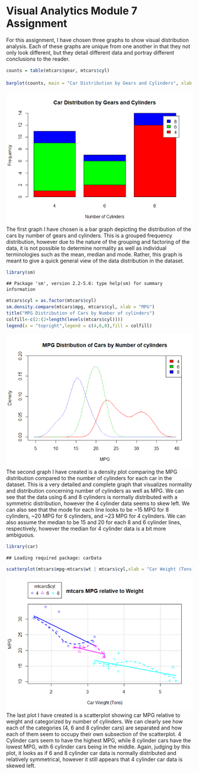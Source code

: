 Visual Analytics Module 7 Assignment
================

For this assignment, I have chosen three graphs to show visual distribution analysis. Each of these graphs are unique from one another in that they not only look different, but they detail different data and portray different conclusions to the reader.

``` r
counts = table(mtcars$gear, mtcars$cyl)

barplot(counts, main = "Car Distribution by Gears and Cylinders", xlab = "Number of Cylinders", ylab = "Frequency", col = c("red","green","blue"), legend = colnames(counts))
```

![](VA-Module-7_files/figure-markdown_github/unnamed-chunk-1-1.png) The first graph I have chosen is a bar graph depicting the distribution of the cars by number of gears and cylinders. This is a grouped frequency distribution, however due to the nature of the grouping and factoring of the data, it is not possible to determine normality as well as individual terminologies such as the mean, median and mode. Rather, this graph is meant to give a quick general view of the data distribution in the dataset.

``` r
library(sm)
```

    ## Package 'sm', version 2.2-5.6: type help(sm) for summary information

``` r
mtcars$cyl = as.factor(mtcars$cyl)
sm.density.compare(mtcars$mpg, mtcars$cyl, xlab = "MPG")
title("MPG Distribution of Cars by Number of cylinders")
colfill<-c(2:(2+length(levels(mtcars$cyl))))
legend(x = "topright",legend = c(4,6,8),fill = colfill)
```

![](VA-Module-7_files/figure-markdown_github/unnamed-chunk-2-1.png) The second graph I have created is a density plot comparing the MPG distribution compared to the number of cylinders for each car in the dataset. This is a very detailed and complete graph that visualizes normality and distribution concerning number of cylinders as well as MPG. We can see that the data using 6 and 8 cylinders is normally distributed with a symmetric distribution, however the 4 cylinder data seems to skew left. We can also see that the mode for each line looks to be ~15 MPG for 8 cylinders, ~20 MPG for 6 cylinders, and ~23 MPG for 4 cylinders. We can also assume the median to be 15 and 20 for each 8 and 6 cylinder lines, respectively, however the median for 4 cylinder data is a bit more ambiguous.

``` r
library(car)
```

    ## Loading required package: carData

``` r
scatterplot(mtcars$mpg~mtcars$wt | mtcars$cyl,xlab = "Car Weight (Tons)", ylab = "MPG", main="mtcars MPG relative to Weight")
```

![](VA-Module-7_files/figure-markdown_github/unnamed-chunk-3-1.png) The last plot I have created is a scatterplot showing car MPG relative to weight and categorized by number of cylinders. We can clearly see how each of the categories (4, 6 and 8 cylinder cars) are separated and how each of them seem to occupy their own subsection of the scatterplot. 4 Cylinder cars seem to have the highest MPG, while 8 cylinder cars have the lowest MPG, with 6 cylinder cars being in the middle. Again, judging by this plot, it looks as if 6 and 8 cylinder car data is normally distributed and relatively symmetrical, however it still appears that 4 cylinder car data is skewed left.
